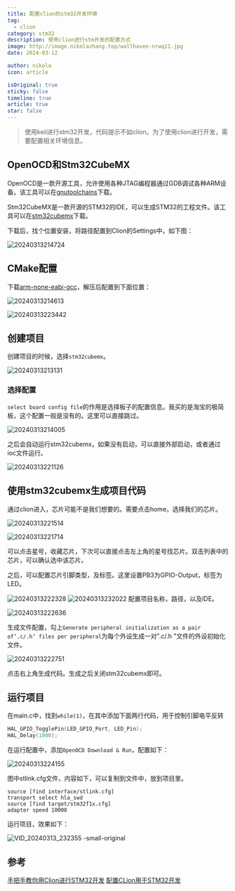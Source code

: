 ```yaml
---
title: 配置clion的stm32开发环境
tag:
  - clion
category: stm32
description: 使用clion进行stm开发的配置方式
image: http://image.nikolazhang.top/wallhaven-nrwq11.jpg
date: 2024-03-12

author: nikola
icon: article

isOriginal: true
sticky: false
timeline: true
article: true
star: false
---
```


> 使用keil进行stm32开发，代码提示不如clion。为了使用clion进行开发，需要配置相关环境信息。

## OpenOCD和Stm32CubeMX

OpenOCD是一款开源工具，允许使用各种JTAG编程器通过GDB调试各种ARM设备。该工具可以在[gnutoolchains](https://gnutoolchains.com/arm-eabi/openocd/)下载。

Stm32CubeMX是一款开源的STM32的IDE，可以生成STM32的工程文件。该工具可以在[stm32cubemx](https://www.st.com/content/st_com/en/stm32cubemx.html)下载。

下载后，找个位置安装，将路径配置到Clion的Settings中，如下图：

![20240313214724](https://raw.githubusercontent.com/NikolaZhang/image-blog/main/2-stm32-dev-env/20240313214724.png)

## CMake配置

下载[arm-none-eabi-gcc](https://developer.arm.com/open-source/gnu-toolchain/gnu-rm/downloads)，解压后配置到下面位置：

![20240313214613](https://raw.githubusercontent.com/NikolaZhang/image-blog/main/2-stm32-dev-env/20240313214613.png)

![20240313223442](https://raw.githubusercontent.com/NikolaZhang/image-blog/main/2-stm32-dev-env/20240313223442.png)

## 创建项目

创建项目的时候，选择`stm32cubemx`。

![20240313213131](https://raw.githubusercontent.com/NikolaZhang/image-blog/main/2-stm32-dev-env/20240313213131.png)

### 选择配置

`select board config file`的作用是选择板子的配置信息。我买的是淘宝的极简板，这个配置一般是没有的。这里可以直接跳过。

![20240313214005](https://raw.githubusercontent.com/NikolaZhang/image-blog/main/2-stm32-dev-env/20240313214005.png)

之后会自动运行stm32cubemx，如果没有启动，可以直接外部启动，或者通过ioc文件运行。

![20240313221126](https://raw.githubusercontent.com/NikolaZhang/image-blog/main/2-stm32-dev-env/20240313221126.png)

## 使用stm32cubemx生成项目代码

通过clion进入，芯片可能不是我们想要的。需要点击home，选择我们的芯片。

![20240313221514](https://raw.githubusercontent.com/NikolaZhang/image-blog/main/2-stm32-dev-env/20240313221514.png)

![20240313221714](https://raw.githubusercontent.com/NikolaZhang/image-blog/main/2-stm32-dev-env/20240313221714.png)

可以点击星号，收藏芯片，下次可以直接点击左上角的星号找芯片。双击列表中的芯片，可以确认选中该芯片。

之后，可以配置芯片引脚类型，及标签。这里设置PB3为GPIO-Output，标签为LED。

![20240313222328](https://raw.githubusercontent.com/NikolaZhang/image-blog/main/2-stm32-dev-env/20240313222328.png)
![20240313232022](https://raw.githubusercontent.com/NikolaZhang/image-blog/main/2-stm32-dev-env/20240313232022.png)
配置项目名称，路径，以及IDE。

![20240313222636](https://raw.githubusercontent.com/NikolaZhang/image-blog/main/2-stm32-dev-env/20240313222636.png)

生成文件配置，勾上`Generate peripheral initialization as a pair of’.c/.h’ files per peripheral`为每个外设生成一对".c/.h "文件的外设初始化文件。

![20240313222751](https://raw.githubusercontent.com/NikolaZhang/image-blog/main/2-stm32-dev-env/20240313222751.png)

点击右上角生成代码。生成之后关闭stm32cubemx即可。

## 运行项目

在main.c中，找到`while(1)`，在其中添加下面两行代码，用于控制引脚电平反转

```c
HAL_GPIO_TogglePin(LED_GPIO_Port, LED_Pin);
HAL_Delay(1000);

```

在运行配置中，添加`OpenOCD Download & Run`，配置如下：

![20240313224155](https://raw.githubusercontent.com/NikolaZhang/image-blog/main/2-stm32-dev-env/20240313224155.png)

图中stlink.cfg文件，内容如下，可以复制到文件中，放到项目里。

```shell
source [find interface/stlink.cfg]
transport select hla_swd
source [find target/stm32f1x.cfg]
adapter speed 10000
```

运行项目，效果如下：


![VID_20240313_232355 -small-original](https://raw.githubusercontent.com/NikolaZhang/image-blog/main/2-stm32-dev-env/VID_20240313_232355%20-small-original.gif)

## 参考

[手把手教你用Clion进行STM32开发](https://zhuanlan.zhihu.com/p/628628503)
[配置CLion用于STM32开发](https://zhuanlan.zhihu.com/p/145801160)